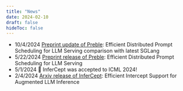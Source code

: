 ```yaml
---
title: "News"
date: 2024-02-10
draft: false
hideToc: false
---
```

- 10/4/2024 [Preprint update of Preble](https://arxiv.org/pdf/2407.00023): Efficient Distributed Prompt Scheduling for LLM Serving comparison with latest SGLang
- 5/22/2024 [Preprint release of Preble](https://arxiv.org/pdf/2407.00023): Efficient Distributed Prompt Scheduling for LLM Serving
- 5/1/2024 🎉 InferCept was accepted to ICML 2024! 
- 2/4/2024 [Arxiv release of InferCept](https://arxiv.org/pdf/2402.01869.pdf): Efficient Intercept Support for Augmented LLM Inference
